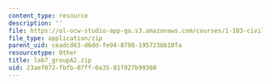 ```yaml
---
content_type: resource
description: ''
file: https://ol-ocw-studio-app-qa.s3.amazonaws.com/courses/1-103-civil-engineering-materials-laboratory-spring-2004/23aef872fbfb07ff0a3581f927b99360_lab7_groupA2.zip
file_type: application/zip
parent_uid: ceadcd63-d6dd-fe94-8798-195723bb10fa
resourcetype: Other
title: lab7_groupA2.zip
uid: 23aef872-fbfb-07ff-0a35-81f927b99360
---
```

